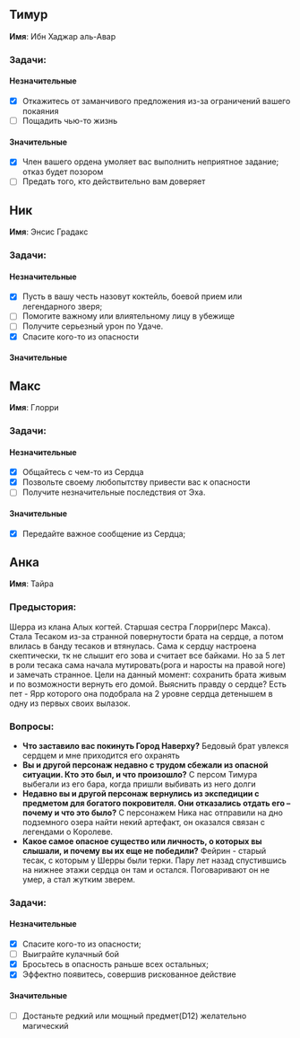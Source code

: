 ## Тимур 
**Имя**: Ибн Хаджар аль-Авар
### Задачи: 
#### Незначительные
* [x] Откажитесь от заманчивого предложения из-за ограничений вашего покаяния
* [ ] Пощадить чью-то жизнь
#### Значительные
* [x] Член вашего ордена умоляет вас выполнить неприятное задание; отказ будет позором
* [ ]  Предать того, кто действительно вам доверяет

## Ник
**Имя**: Энсис Градакс
### Задачи: 
#### Незначительные
* [x] Пусть в вашу честь назовут коктейль, боевой прием или легендарного зверя;
* [ ] Помогите важному или влиятельному лицу в убежище
* [ ] Получите серьезный урон по Удаче.
* [x] Спасите кого-то из опасности
#### Значительные

## Макс
**Имя**: Глорри
### Задачи: 
#### Незначительные
* [x] Общайтесь с чем-то из Сердца
* [x] Позвольте своему любопытству привести вас к опасности
* [ ] Получите незначительные последствия от Эха.
#### Значительные
* [x] Передайте важное сообщение из Сердца;
## Анка
**Имя**: Тайра
### Предыстория:
Шерра из клана Алых когтей. Старшая сестра Глорри(перс Макса). Стала Тесаком из-за странной повернутости брата на сердце, а потом влилась в банду тесаков и втянулась. Сама к сердцу настроена скептически, тк не слышит его зова и считает все байками. Но за 5 лет в роли тесака сама начала мутировать(рога и наросты на правой ноге) и замечать странное. Цели на данный момент: сохранить брата живым и по возможности вернуть его домой. Выяснить правду о сердце?
Есть пет - Ярр которого она подобрала на 2 уровне сердца детенышем в одну из первых своих вылазок.
### Вопросы:
- **Что заставило вас покинуть Город Наверху?**
Бедовый брат увлекся сердцем и мне приходится его охранять
- **Вы и другой персонаж недавно с трудом сбежали из опасной ситуации. Кто это был, и что произошло?**
С персом Тимура выбегали из его бара, когда пришли выбивать из него долги
- **Недавно вы и другой персонаж вернулись из экспедиции с предметом для богатого покровителя. Они отказались отдать его – почему и что это было?**
С персонажем Ника нас отправили на дно подземного озера найти некий артефакт, он оказался связан с легендами о Королеве.
- **Какое самое опасное существо или личность, о которых вы слышали, и почему вы их еще не победили?**
Фейрин - старый тесак, с которым у Шерры были терки. Пару лет назад спустившись на нижнее этажи сердца он там и остался. Поговаривают он не умер, а стал жутким зверем. 
### Задачи: 
#### Незначительные
* [x] Спасите кого-то из опасности;
* [ ] Выиграйте кулачный бой
* [x] Бросьтесь в опасность раньше всех остальных;
* [x] Эффектно появитесь, совершив рискованное действие
#### Значительные
* [ ] Достаньте редкий или мощный предмет(D12) желательно магический
